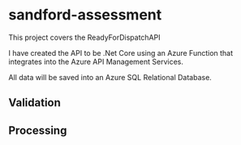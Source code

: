 # sandford-assessment

This project covers the ReadyForDispatchAPI

I have created the API to be .Net Core using an Azure Function that integrates into the Azure API Management Services.

All data will be saved into an Azure SQL Relational Database.

## Validation

## Processing

